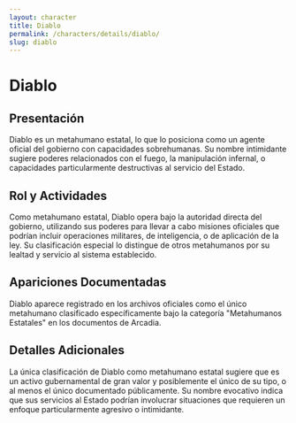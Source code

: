 ```yaml
---
layout: character
title: Diablo
permalink: /characters/details/diablo/
slug: diablo
---
```


# Diablo

## Presentación
Diablo es un metahumano estatal, lo que lo posiciona como un agente oficial del gobierno con capacidades sobrehumanas. Su nombre intimidante sugiere poderes relacionados con el fuego, la manipulación infernal, o capacidades particularmente destructivas al servicio del Estado.

## Rol y Actividades
Como metahumano estatal, Diablo opera bajo la autoridad directa del gobierno, utilizando sus poderes para llevar a cabo misiones oficiales que podrían incluir operaciones militares, de inteligencia, o de aplicación de la ley. Su clasificación especial lo distingue de otros metahumanos por su lealtad y servicio al sistema establecido.

## Apariciones Documentadas
Diablo aparece registrado en los archivos oficiales como el único metahumano clasificado específicamente bajo la categoría "Metahumanos Estatales" en los documentos de Arcadia.

## Detalles Adicionales
La única clasificación de Diablo como metahumano estatal sugiere que es un activo gubernamental de gran valor y posiblemente el único de su tipo, o al menos el único documentado públicamente. Su nombre evocativo indica que sus servicios al Estado podrían involucrar situaciones que requieren un enfoque particularmente agresivo o intimidante.